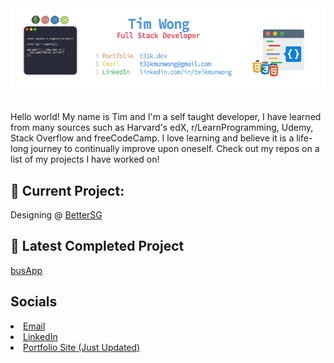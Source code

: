 <img align="center" src="https://raw.githubusercontent.com/T31K/T31K/master/BG%20linkedin%20NEW.jpg"/>   

#
<p> Hello world! My name is Tim and I'm a self taught developer, I have learned from many sources such as
Harvard's edX, r/LearnProgramming, Udemy, Stack Overflow and freeCodeCamp. I love learning and believe it is a life-long journey to continually improve upon oneself.
Check out my repos on a list of my projects I have worked on!


## 🔭 Current Project: 
Designing @ <a href="https://better.sg">BetterSG</a>


## :star2: Latest Completed Project
<a href="https://thebusetaapp.herokuapp.com">busApp</a>

## Socials
<li><a href="mailto:t31kmunwong@gmail.com">Email</a></li>
<li><a href="https://linkedin.com/in/teikmunwong">LinkedIn</a></li>
<li><a href="https://t31k.dev">Portfolio Site (Just Updated)</a></li>
